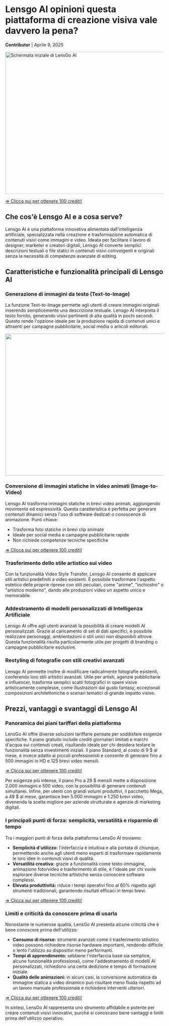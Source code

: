 <h1>Lensgo AI opinioni questa piattaforma di creazione visiva vale davvero la pena?</h1>
<p><strong>Contributor</strong> | <time datetime="2025-04-09">Aprile 9, 2025</time></p>

<img src="https://d1735p3aqhycef.cloudfront.net/topview_blog/clipboard-825afdcf.webp"
  alt="Schermata iniziale di LensGo AI"
  width="800"
  height="450"
/>

<a target="_blank" href="https://main.twixify.com/register?via=new">=> Clicca qui per ottenere 100 crediti!</a>


<h2>Che cos'è Lensgo AI e a cosa serve?</h2>
<p>Lensgo AI è una piattaforma innovativa alimentata dall'intelligenza artificiale, specializzata nella creazione e trasformazione automatica di contenuti visivi come immagini e video. Ideata per facilitare il lavoro di designer, marketer e creatori digitali, Lensgo AI converte semplici descrizioni testuali o file statici in contenuti visivi coinvolgenti e originali senza la necessità di competenze avanzate di editing.</p>

<h2>Caratteristiche e funzionalità principali di Lensgo AI</h2>

<h3>Generazione di immagini da testo (Text-to-Image)</h3>
<p>La funzione Text-to-Image permette agli utenti di creare immagini originali inserendo semplicemente una descrizione testuale. Lensgo AI interpreta il testo fornito, generando visivi pertinenti di alta qualità in pochi secondi. Questo rende l'opzione ideale per la produzione rapida di contenuti unici e attraenti per campagne pubblicitarie, social media o articoli editoriali.</p>

<img src="https://miro.medium.com/v2/resize:fit:1400/1*8MPY6YlgDH_RR23EIvOY0A.jpeg"
  width="800"
  height="450"
/>

<h3>Conversione di immagini statiche in video animati (Image-to-Video)</h3>
<p>Lensgo AI trasforma immagini statiche in brevi video animati, aggiungendo movimento ed espressività. Questa caratteristica è perfetta per generare contenuti dinamici senza l'uso di software dedicati o conoscenze di animazione. Punti chiave:</p>
<ul>
  <li>Trasforma foto statiche in brevi clip animate</li>
  <li>Ideale per social media e campagne pubblicitarie rapide</li>
  <li>Non richiede competenze tecniche specifiche</li>
</ul>

<a target="_blank" href="https://main.twixify.com/register?via=new">=> Clicca qui per ottenere 100 crediti!</a>

<h3>Trasferimento dello stile artistico sui video</h3>
<p>Con la funzionalità Video Style Transfer, Lensgo AI consente di applicare stili artistici predefiniti a video esistenti. È possibile trasformare l'aspetto estetico delle proprie riprese con stili peculiari, come "anime", "inchiostro" o "artistico moderno", dando alle produzioni video un aspetto unico e memorabile.</p>

<h3>Addestramento di modelli personalizzati di Intelligenza Artificiale</h3>
<p>Lensgo AI offre agli utenti avanzati la possibilità di creare modelli AI personalizzati. Grazie al caricamento di set di dati specifici, è possibile realizzare personaggi, ambientazioni o stili unici non disponibili altrove. Questa funzionalità risulta particolarmente utile per progetti di branding o campagne pubblicitarie esclusive.</p>

<h3>Restyling di fotografie con stili creativi avanzati</h3>
<p>Lensgo AI permette inoltre di modificare radicalmente fotografie esistenti, conferendo loro stili artistici avanzati. Utile per artisti, agenzie pubblicitarie e influencer, trasforma semplici scatti fotografici in opere visive artisticamente complesse, come illustrazioni dal gusto fantasy, eccezionali composizioni architettoniche o scenari tematici di grande impatto visivo.</p>
<h2>Prezzi, vantaggi e svantaggi di Lensgo AI</h2>

<h3>Panoramica dei piani tariffari della piattaforma</h3>
<p>
LensGo AI offre diverse soluzioni tariffarie pensate per soddisfare esigenze specifiche. Il piano gratuito include crediti giornalieri limitati e marchi d'acqua sui contenuti creati, risultando ideale per chi desidera testare le funzionalità senza investimenti iniziali. Il piano Standard, al costo di 9 $ al mese, è invece adatto ai piccoli professionisti e consente di generare fino a 500 immagini in HD e 125 brevi video mensili. 
</p>

<a target="_blank" href="https://main.twixify.com/register?via=new">=> Clicca qui per ottenere 100 crediti!</a>

<p>
Per esigenze più intense, il piano Pro a 29 $ mensili mette a disposizione 2.000 immagini e 500 video, con la possibilità di generare contenuti simultanei. Infine, per utenti con grandi volumi produttivi, il pacchetto Mega, a 49 $ al mese, garantisce ben 5.000 immagini e 1.250 brevi video, divenendo la scelta migliore per aziende strutturate e agenzie di marketing digitali.
</p>

<h3>I principali punti di forza: semplicità, versatilità e risparmio di tempo</h3>
<p>
Tra i maggiori punti di forza della piattaforma LensGo AI troviamo:
</p>
<ul>
  <li><strong>Semplicità d'utilizzo:</strong> l'interfaccia è intuitiva e alla portata di chiunque, permettendo anche agli utenti meno esperti di trasformare rapidamente le loro idee in contenuti visivi di qualità.</li>
  <li><strong>Versatilità creativa:</strong> grazie a funzionalità come testo-immagine, animazione foto/video e trasferimento di stile, è l'ideale per chi vuole esplorare diverse tecniche artistiche senza conoscere software complessi.</li>
  <li><strong>Elevata produttività:</strong> riduce i tempi operativi fino al 60% rispetto agli strumenti tradizionali, garantendo risultati efficaci in tempi brevi.</li>
</ul>

<a target="_blank" href="https://main.twixify.com/register?via=new">=> Clicca qui per ottenere 100 crediti!</a>

<h3>Limiti e criticità da conoscere prima di usarla</h3>
<p>
Nonostante le numerose qualità, LensGo AI presenta alcune criticità che è bene conoscere prima dell'utilizzo:
</p>
<ul>
  <li><strong>Consumo di risorse:</strong> strumenti avanzati come il trasferimento stilistico video possono richiedere risorse hardware importanti, rendendo difficile o lento l'utilizzo su dispositivi meno performanti.</li>
  <li><strong>Tempi di apprendimento:</strong> sebbene l'interfaccia base sia semplice, alcune funzionalità professionali, come l'addestramento di modelli AI personalizzati, richiedono una certa dedizione e tempo di formazione iniziale.</li>
  <li><strong>Qualità delle animazioni:</strong> in alcuni casi, la conversione automatica da immagine statica a video dinamico può risultare meno fluida rispetto ad un lavoro manuale professionale e richiedere interventi ulteriori.</li>
</ul>

<a target="_blank" href="https://main.twixify.com/register?via=new">=> Clicca qui per ottenere 100 crediti!</a>

<p>
In sintesi, LensGo AI rappresenta uno strumento affidabile e potente per creare contenuti visivi innovativi, purché si conoscano bene vantaggi e limiti prima dell'utilizzo operativo.
</p>
